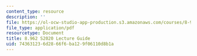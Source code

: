 ```yaml
---
content_type: resource
description: ''
file: https://ol-ocw-studio-app-production.s3.amazonaws.com/courses/8-962-general-relativity-spring-2020/743631236d2866f6ba129f06110d8b1a_MIT8_962S20_guide.pdf
file_type: application/pdf
resourcetype: Document
title: 8.962 S2020 Lecture Guide
uid: 74363123-6d28-66f6-ba12-9f06110d8b1a
---
```

